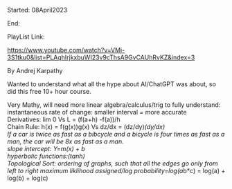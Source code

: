 Started: 08April2023

End:

PlayList Link:

https://www.youtube.com/watch?v=VMj-3S1tku0&list=PLAqhIrjkxbuWI23v9cThsA9GvCAUhRvKZ&index=3

By Andrej Karpathy

Wanted to understand what all the hype about AI/ChatGPT was about, so did this free 10+ hour course.

Very Mathy, will need more linear algebra/calculus/trig to fully understand: </br>
instantaneous rate of change: smaller interval = more accurate </br>
Derivatives: lim 0 Vs L = (f(a+h) -f(a))/h </br>
Chain Rule: h(x) = f(g(x))g(x) Vs dz/dx = (dz/dy)*(dy/dx) </br>
  If a car is twice as fast as a bibcycle and a bicycle is four times as fast as a man, the car will be 8x as fast as a man. </br>
slope intercept: Y=m(x) + b </br>
hyperbolic functions:(tanh) </br>
Topological Sort: ordering of graphs, such that all the edges go only from left to right
maximum liklihood assigned/log probability=log(a*b*c) = log(a) + log(b) + log(c)
